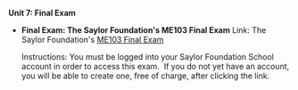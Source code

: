 **Unit 7: Final Exam** <span id="7"></span> 
-   **Final Exam: The Saylor Foundation's ME103 Final Exam**
    Link: The Saylor Foundation's [ME103 Final
    Exam](http://school.saylor.org/mod/quiz/view.php?id=795)  
      
     Instructions: You must be logged into your Saylor Foundation School
    account in order to access this exam.  If you do not yet have an
    account, you will be able to create one, free of charge, after
    clicking the link. 


